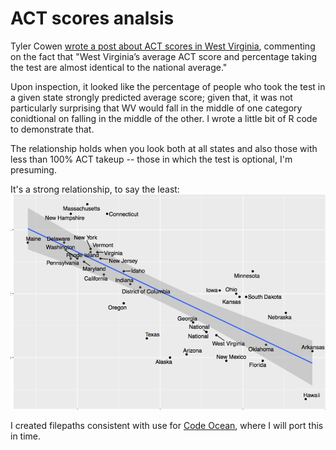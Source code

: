 # ACT scores analsis
Tyler Cowen [wrote a post about ACT scores in West Virginia](http://marginalrevolution.com/marginalrevolution/2017/04/west-virginia-fact-day-comments.html), commenting on the fact that "West Virginia’s average ACT score and percentage taking the test are almost identical to the national average."

Upon inspection, it looked like the percentage of people who took the test in a given state strongly predicted average score;
given that, it was not particularly surprising that WV would fall in the middle of one category conidtional on falling in the middle of the other. I wrote a little bit of R code to demonstrate that. 

The relationship holds when you look both at all states and also those with less than 100% ACT takeup -- those in which the test is optional, I'm presuming.

It's a strong relationship, to say the least:
![with mandatory states taken out](https://github.com/setgree/ACT_score_analysis/blob/master/ACT_use_rates.png)


I created filepaths consistent with use for [Code Ocean](codeocean.com), where I will port this in time. 

